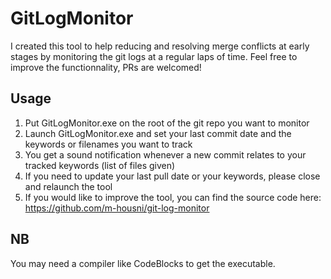 # GitLogMonitor
I created this tool to help reducing and resolving merge conflicts at early stages by monitoring the git logs at a regular laps of time. Feel free to improve the functionnality, PRs are welcomed!

## Usage 
1. Put GitLogMonitor.exe on the root of the git repo you want to monitor
2. Launch GitLogMonitor.exe and set your last commit date and the keywords or filenames you want to track
3. You get a sound notification whenever a new commit relates to your tracked keywords (list of files given)
4. If you need to update your last pull date or your keywords, please close and relaunch the tool
5. If you would like to improve the tool, you can find the source code here: https://github.com/m-housni/git-log-monitor

## NB
You may need a compiler like CodeBlocks to get the executable.
